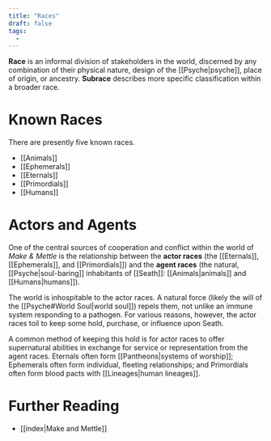 ```yaml
---
title: "Races"
draft: false
tags:
  - 
---
```


**Race** is an informal division of stakeholders in the world, discerned by any combination of their physical nature, design of the [[Psyche|psyche]], place of origin, or ancestry. **Subrace** describes more specific classification within a broader race.

# Known Races
There are presently five known races.
- [[Animals]]
- [[Ephemerals]]
- [[Eternals]]
- [[Primordials]]
- [[Humans]]

# Actors and Agents
One of the central sources of cooperation and conflict within the world of *Make & Mettle* is the relationship between the **actor races** (the [[Eternals]], [[Ephemerals]], and [[Primordials]]) and the **agent races** (the natural, [[Psyche|soul-baring]] inhabitants of [[Seath]]: [[Animals|animals]] and [[Humans|humans]]). 

The world is inhospitable to the actor races. A natural force (likely the will of the [[Psyche#World Soul|world soul]]) repels them, not unlike an immune system responding to a pathogen. For various reasons, however, the actor races toil to keep some hold, purchase, or influence upon Seath. 

A common method of keeping this hold is for actor races to offer supernatural abilities in exchange for service or representation from the agent races. Eternals often form [[Pantheons|systems of worship]]; Ephemerals often form individual, fleeting relationships; and Primordials often form blood pacts with [[Lineages|human lineages]].

# Further Reading
- [[index|Make and Mettle]]